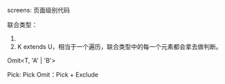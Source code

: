 screens: 页面级别代码

联合类型：

1. [P in T]: T[P]
2. K extends U，相当于一个遍历，联合类型中的每一个元素都会拿去做判断。

Omit<T, 'A' | 'B'>

Pick: Pick
Omit：Pick + Exclude
